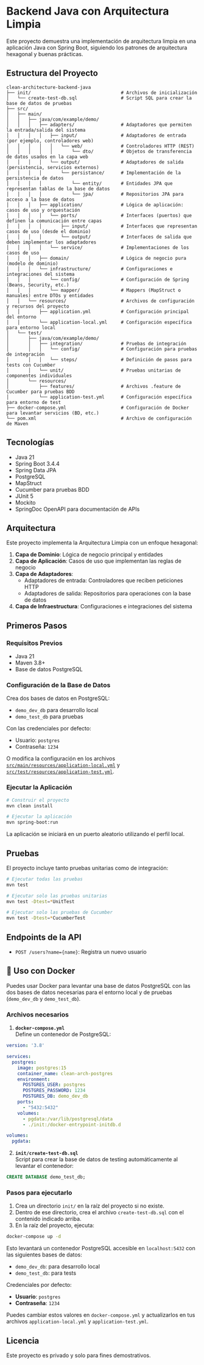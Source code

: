 # Backend Java con Arquitectura Limpia

Este proyecto demuestra una implementación de arquitectura limpia en una aplicación Java con Spring Boot, siguiendo los patrones de arquitectura hexagonal y buenas prácticas.

## Estructura del Proyecto

```
clean-architecture-backend-java
├── init/                                 # Archivos de inicialización
│   └── create-test-db.sql                # Script SQL para crear la base de datos de pruebas
├── src/
│   ├── main/
│   │   ├── java/com/example/demo/
│   │   │   ├── adapters/                 # Adaptadores que permiten la entrada/salida del sistema
│   │   │   │   ├── input/                # Adaptadores de entrada (por ejemplo, controladores web)
│   │   │   │   │   └── web/              # Controladores HTTP (REST)
│   │   │   │   │       └── dto/          # Objetos de transferencia de datos usados en la capa web
│   │   │   │   └── output/               # Adaptadores de salida (persistencia, servicios externos)
│   │   │   │       └── persistance/      # Implementación de la persistencia de datos
│   │   │   │           └── entity/       # Entidades JPA que representan tablas de la base de datos
│   │   │   │           └── jpa/          # Repositorios JPA para acceso a la base de datos
│   │   │   ├── application/              # Lógica de aplicación: casos de uso y orquestación
│   │   │   │   └── ports/                # Interfaces (puertos) que definen la comunicación entre capas
│   │   │   │       ├── input/            # Interfaces que representan casos de uso (desde el dominio)
│   │   │   │       └── output/           # Interfaces de salida que deben implementar los adaptadores
│   │   │   │   └── service/              # Implementaciones de los casos de uso
│   │   │   ├── domain/                   # Lógica de negocio pura (modelo de dominio)
│   │   │   └── infrastructure/           # Configuraciones e integraciones del sistema
│   │   │       └── config/               # Configuración de Spring (Beans, Security, etc.)
│   │   │       └── mapper/               # Mappers (MapStruct o manuales) entre DTOs y entidades
│   │   └── resources/                    # Archivos de configuración y recursos del proyecto
│   │       ├── application.yml           # Configuración principal del entorno
│   │       └── application-local.yml     # Configuración específica para entorno local
│   └── test/
│       ├── java/com/example/demo/
│       │   ├── integration/              # Pruebas de integración
│       │   │   └── config/               # Configuración para pruebas de integración
│       │   │   └── steps/                # Definición de pasos para tests con Cucumber
│       │   └── unit/                     # Pruebas unitarias de componentes individuales
│       └── resources/
│           ├── features/                 # Archivos .feature de Cucumber para pruebas BDD
│           └── application-test.yml      # Configuración específica para entorno de test
├── docker-compose.yml                    # Configuración de Docker para levantar servicios (BD, etc.)
└── pom.xml                               # Archivo de configuración de Maven
```

## Tecnologías

- Java 21
- Spring Boot 3.4.4
- Spring Data JPA
- PostgreSQL
- MapStruct
- Cucumber para pruebas BDD
- JUnit 5
- Mockito
- SpringDoc OpenAPI para documentación de APIs

## Arquitectura

Este proyecto implementa la Arquitectura Limpia con un enfoque hexagonal:

1. **Capa de Dominio**: Lógica de negocio principal y entidades  
2. **Capa de Aplicación**: Casos de uso que implementan las reglas de negocio  
3. **Capa de Adaptadores**:  
   - Adaptadores de entrada: Controladores que reciben peticiones HTTP  
   - Adaptadores de salida: Repositorios para operaciones con la base de datos  
4. **Capa de Infraestructura**: Configuraciones e integraciones del sistema

## Primeros Pasos

### Requisitos Previos

- Java 21  
- Maven 3.8+  
- Base de datos PostgreSQL  

### Configuración de la Base de Datos

Crea dos bases de datos en PostgreSQL:  
- `demo_dev_db` para desarrollo local  
- `demo_test_db` para pruebas  

Con las credenciales por defecto:  
- Usuario: `postgres`  
- Contraseña: `1234`  

O modifica la configuración en los archivos [`src/main/resources/application-local.yml`](src/main/resources/application-local.yml) y [`src/test/resources/application-test.yml`](src/test/resources/application-test.yml).

### Ejecutar la Aplicación

```bash
# Construir el proyecto
mvn clean install

# Ejecutar la aplicación
mvn spring-boot:run
```

La aplicación se iniciará en un puerto aleatorio utilizando el perfil local.

## Pruebas

El proyecto incluye tanto pruebas unitarias como de integración:

```bash
# Ejecutar todas las pruebas
mvn test

# Ejecutar solo las pruebas unitarias
mvn test -Dtest=*UnitTest

# Ejecutar solo las pruebas de Cucumber
mvn test -Dtest=*CucumberTest
```

## Endpoints de la API

- `POST /users?name={name}`: Registra un nuevo usuario

## 🐳 Uso con Docker

Puedes usar Docker para levantar una base de datos PostgreSQL con las dos bases de datos necesarias para el entorno local y de pruebas (`demo_dev_db` y `demo_test_db`).

### Archivos necesarios

1. **`docker-compose.yml`**  
   Define un contenedor de PostgreSQL:

```yaml
version: '3.8'

services:
  postgres:
    image: postgres:15
    container_name: clean-arch-postgres
    environment:
      POSTGRES_USER: postgres
      POSTGRES_PASSWORD: 1234
      POSTGRES_DB: demo_dev_db
    ports:
      - "5432:5432"
    volumes:
      - pgdata:/var/lib/postgresql/data
      - ./init:/docker-entrypoint-initdb.d

volumes:
  pgdata:
```

2. **`init/create-test-db.sql`**  
   Script para crear la base de datos de testing automáticamente al levantar el contenedor:

```sql
CREATE DATABASE demo_test_db;
```

### Pasos para ejecutarlo

1. Crea un directorio `init/` en la raíz del proyecto si no existe.
2. Dentro de ese directorio, crea el archivo `create-test-db.sql` con el contenido indicado arriba.
3. En la raíz del proyecto, ejecuta:

```bash
docker-compose up -d
```

Esto levantará un contenedor PostgreSQL accesible en `localhost:5432` con las siguientes bases de datos:

- `demo_dev_db`: para desarrollo local
- `demo_test_db`: para tests

Credenciales por defecto:
- **Usuario**: `postgres`
- **Contraseña**: `1234`

Puedes cambiar estos valores en `docker-compose.yml` y actualizarlos en tus archivos `application-local.yml` y `application-test.yml`.

## Licencia

Este proyecto es privado y solo para fines demostrativos.
